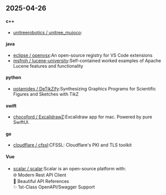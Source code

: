 ## 2025-04-26
#### c++
* [unitreerobotics / unitree_mujoco](https://github.com/unitreerobotics/unitree_mujoco):
#### java
* [eclipse / openvsx](https://github.com/eclipse/openvsx):An open-source registry for VS Code extensions
* [msfroh / lucene-university](https://github.com/msfroh/lucene-university):Self-contained worked examples of Apache Lucene features and functionality
#### python
* [potamides / DeTikZify](https://github.com/potamides/DeTikZify):Synthesizing Graphics Programs for Scientific Figures and Sketches with TikZ
#### swift
* [chocoford / ExcalidrawZ](https://github.com/chocoford/ExcalidrawZ):Excalidraw app for mac. Powered by pure SwiftUI.
#### go
* [cloudflare / cfssl](https://github.com/cloudflare/cfssl):CFSSL: Cloudflare's PKI and TLS toolkit
#### Vue
* [scalar / scalar](https://github.com/scalar/scalar):Scalar is an open-source platform with:　　　　　　　　　　　　　　　　　　　　　　　　　　　　　　　　　　　　　　　🌐 Modern Rest API Client　　　　　　　　　　　　　　　　　　　　　　　　　　　　　　　　　　　　　　　　📖 Beautiful API References　　　　　　　　　　　　　　　　　　　　　　　　　　　　　　　　　　　　　　　　✨ 1st-Class OpenAPI/Swagger Support
